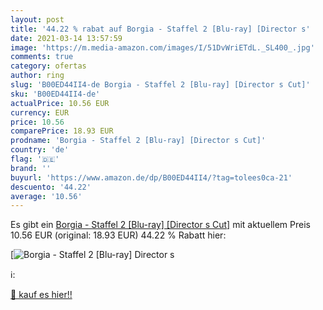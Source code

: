 ```yaml
---
layout: post
title: '44.22 % rabat auf Borgia - Staffel 2 [Blu-ray] [Director s'
date: 2021-03-14 13:57:59
image: 'https://m.media-amazon.com/images/I/51DvWriETdL._SL400_.jpg'
comments: true
category: ofertas
author: ring
slug: 'B00ED44II4-de Borgia - Staffel 2 [Blu-ray] [Director s Cut]'
sku: 'B00ED44II4-de'
actualPrice: 10.56 EUR
currency: EUR
price: 10.56
comparePrice: 18.93 EUR
prodname: 'Borgia - Staffel 2 [Blu-ray] [Director s Cut]'
country: 'de'
flag: '🇩🇪'
brand: ''
buyurl: 'https://www.amazon.de/dp/B00ED44II4/?tag=tolees0ca-21'
descuento: '44.22'
average: '10.56'
---
```


Es gibt ein [Borgia - Staffel 2 [Blu-ray] [Director s Cut]](https://www.amazon.de/dp/B00ED44II4/?tag=tolees0ca-21) mit aktuellem Preis 10.56 EUR (original: 18.93 EUR) 44.22 % Rabatt hier:

[![Borgia - Staffel 2 [Blu-ray] [Director s](https://m.media-amazon.com/images/I/51DvWriETdL._SL400_.jpg)](https://www.amazon.de/dp/B00ED44II4/?tag=tolees0ca-21)

ℹ️:


[🛒 kauf es hier!!](https://www.amazon.de/dp/B00ED44II4/?tag=tolees0ca-21)
